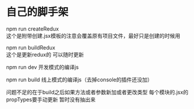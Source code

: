 # 自己的脚手架

npm run createRedux  
这个是附带创建.jsx模板的注意会覆盖原有项目文件，最好只是创建的时候用 


npm run buildRedux  
这个是更新redux的 可以随时更新


npm run dev 开发模式的编译js

npm run build  线上模式的编译js（去掉console的插件还没加）

问题不足的在于build之后如果方法或者参数新加或者更改类型
每个模块的.jsx的propTypes要手动更新
暂时没有抽出来